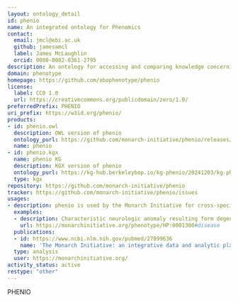 ```yaml
---
layout: ontology_detail
id: phenio
name: An integrated ontology for Phenomics
contact:
  email: jmcl@ebi.ac.uk
  github: jamesamcl
  label: James McLaughlin
  orcid: 0000-0002-8361-2795
description: An ontology for accessing and comparing knowledge concerning phenotypes across species and genetic backgrounds.
domain: phenotype
homepage: https://github.com/obophenotype/phenio
license:
  label: CC0 1.0
  url: https://creativecommons.org/publicdomain/zero/1.0/
preferredPrefix: PHENIO
uri_prefix: https://w3id.org/phenio/
products:
- id: phenio.owl
  description: OWL version of phenio
  ontology_purl: https://github.com/monarch-initiative/phenio/releases/latest/download/phenio.owl
  name: phenio
- id: phenio.kgx
  name: phenio KG
  description: KGX version of phenio
  ontology_purl: https://kg-hub.berkeleybop.io/kg-phenio/20241203/kg-phenio.tar.gz
  type: kgx
repository: https://github.com/monarch-initiative/phenio
tracker: https://github.com/monarch-initiative/phenio/issues
usages:
- description: phenio is used by the Monarch Initiative for cross-species inference.
  examples:
  - description: Characteristic neurologic anomaly resulting form degeneration of dopamine-generating cells in the substantia nigra, a region of the midbrain, characterized clinically by shaking, rigidity, slowness of movement and difficulty with walking and gait.
    url: https://monarchinitiative.org/phenotype/HP:0001300#disease
  publications:
  - id: https://www.ncbi.nlm.nih.gov/pubmed/27899636
    name: 'The Monarch Initiative: an integrative data and analytic platform connecting phenotypes to genotypes across species '
  type: analysis
  user: https://monarchinitiative.org/
activity_status: active
restype: "other"
---
```


PHENIO
